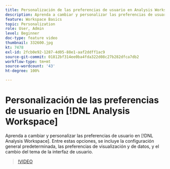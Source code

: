 ```yaml
---
title: Personalización de las preferencias de usuario en Analysis Workspace
description: Aprenda a cambiar y personalizar las preferencias de usuario en Analysis Workspace
feature: Workspace Basics
topic: Personalization
role: User, Admin
level: Beginner
doc-type: feature video
thumbnail: 332600.jpg
kt: 7478
exl-id: 2fcb0e92-1287-4d05-88e1-aaf2ddff1ac9
source-git-commit: 01812bf314ee0ba4fda322d08c27b282dfca7db2
workflow-type: tm+mt
source-wordcount: '43'
ht-degree: 100%

---
```


# Personalización de las preferencias de usuario en [!DNL Analysis Workspace]

Aprenda a cambiar y personalizar las preferencias de usuario en [!DNL Analysis Workspace]. Entre estas opciones, se incluye la configuración general predeterminada, las preferencias de visualización y de datos, y el cambio del tema de la interfaz de usuario.

>[!VIDEO](https://video.tv.adobe.com/v/332600/?quality=12&learn=on)
